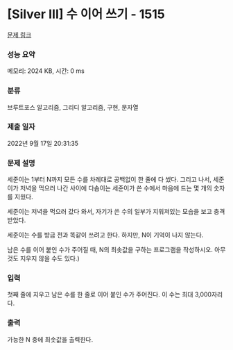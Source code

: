 # [Silver III] 수 이어 쓰기 - 1515 

[문제 링크](https://www.acmicpc.net/problem/1515) 

### 성능 요약

메모리: 2024 KB, 시간: 0 ms

### 분류

브루트포스 알고리즘, 그리디 알고리즘, 구현, 문자열

### 제출 일자

2022년 9월 17일 20:31:35

### 문제 설명

<p>세준이는 1부터 N까지 모든 수를 차례대로 공백없이 한 줄에 다 썼다. 그리고 나서, 세준이가 저녁을 먹으러 나간 사이에 다솜이는 세준이가 쓴 수에서 마음에 드는 몇 개의 숫자를 지웠다.</p>

<p>세준이는 저녁을 먹으러 갔다 와서, 자기가 쓴 수의 일부가 지워져있는 모습을 보고 충격받았다.</p>

<p>세준이는 수를 방금 전과 똑같이 쓰려고 한다. 하지만, N이 기억이 나지 않는다.</p>

<p>남은 수를 이어 붙인 수가 주어질 때, N의 최솟값을 구하는 프로그램을 작성하시오. 아무것도 지우지 않을 수도 있다.)</p>

### 입력 

 <p>첫째 줄에 지우고 남은 수를 한 줄로 이어 붙인 수가 주어진다. 이 수는 최대 3,000자리다.</p>

### 출력 

 <p>가능한 N 중에 최솟값을 출력한다.</p>

